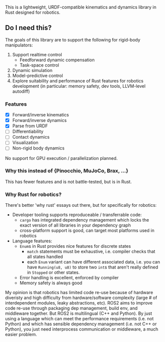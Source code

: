 This is a lightweight, URDF-compatible kinematics and dynamics library in Rust designed for robotics.

## Do I need this?
The goals of this library are to support the following for rigid-body manipulators:
1. Support realtime control
   - Feedforward dynamic compensation
   - Task-space control
2. Dynamic simulation 
3. Model-predictive control 
3. Explore suitability and performance of Rust features for robotics development (in particular: memory safety, dev tools, LLVM-level autodiff)

### Features
- [x] Forward/inverse kinematics
- [x] Forward/inverse dynamics
- [x] Parse from URDF
- [ ] Differentiability
- [ ] Contact dynamics
- [ ] Visualization
- [ ] Non-rigid body dynamics

No support for GPU execution / parallelization planned. 

### Why this instead of {Pinocchio, MuJoCo, Brax, ...}
This has fewer features and is not battle-tested, but is in Rust.


### Why Rust for robotics? 
There's better 'why rust' essays out there, but for specifically for robotics: 
- Developer tooling supports reproduceable / transferrable code: 
  - `cargo` has integrated dependency management which locks the exact version of all libraries in your dependency graph
  - cross-platform support is good, can target most platforms used in robotics
- Language features:
  - `Enum`s in Rust provides nice features for discrete states
    - `match` statements must be exhaustive, i.e. compiler checks that all states handled
    - each `Enum` variant can have different associated data, i.e. you can have `Running(u8, u8)` to store two `int`s that aren't really defined in `Stopped` or other states. 
  - Error handling is excellent, enforced by compiler
  - Memory safety is always good

My opinion is that robotics has limited code re-use because of hardware diveristy and high difficulty from hardware/software complexity (large # of interdependent modules, leaky abstractions, etc). 
ROS2 aims to improve code re-use through packaging dep management, build env, and middleware together. But ROS2 is multilingual (C++ and Python). By just using a language which can meet the performance requirements (i.e. not Python) and which has sensible dependency management (i.e. not C++ or Python), you just need interprocess communication or middleware, a much easier problem.
